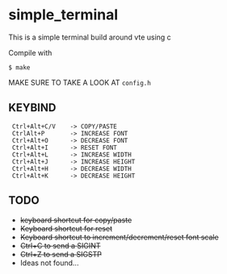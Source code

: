 # simple_terminal

This is a simple terminal build around vte using c

Compile with

    $ make

MAKE SURE TO TAKE A LOOK AT `config.h`

## KEYBIND

     Ctrl+Alt+C/V    -> COPY/PASTE
     CtrlAlt+P       -> INCREASE FONT
     Ctrl+Alt+O      -> DECREASE FONT
     Ctrl+Alt+I      -> RESET FONT
     Ctrl+Alt+L      -> INCREASE WIDTH
     Ctrl+Alt+J      -> INCREASE HEIGHT
     Ctrl+Alt+H      -> DECREASE WIDTH
     Ctrl+Alt+K      -> DECREASE HEIGHT
     

## TODO

- ~~keyboard shortcut for copy/paste~~
- ~~Keyboard shortcut for reset~~
- ~~Keyboard shortcut to increment/decrement/reset font scale~~
- ~~Ctrl+C to send a SIGINT~~
- ~~Ctrl+Z to send a SIGSTP~~
- Ideas not found...
